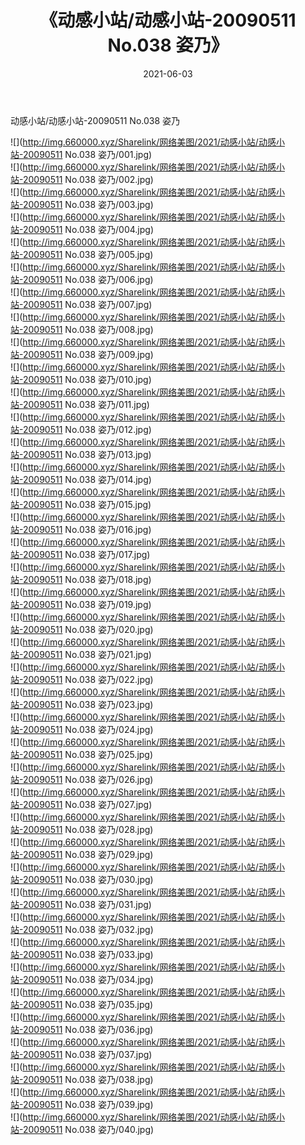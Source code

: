 ﻿---
layout: post
title:  《动感小站/动感小站-20090511 No.038 姿乃》
date:   2021-06-03
img: http://img.660000.xyz/Sharelink/网络美图/2021/动感小站/动感小站-20090511 No.038 姿乃/000.jpg
categories: [美女, 清纯, 唯美]
---

动感小站/动感小站-20090511 No.038 姿乃

 ![](http://img.660000.xyz/Sharelink/网络美图/2021/动感小站/动感小站-20090511 No.038 姿乃/001.jpg) <br>![](http://img.660000.xyz/Sharelink/网络美图/2021/动感小站/动感小站-20090511 No.038 姿乃/002.jpg) <br>![](http://img.660000.xyz/Sharelink/网络美图/2021/动感小站/动感小站-20090511 No.038 姿乃/003.jpg) <br>![](http://img.660000.xyz/Sharelink/网络美图/2021/动感小站/动感小站-20090511 No.038 姿乃/004.jpg) <br>![](http://img.660000.xyz/Sharelink/网络美图/2021/动感小站/动感小站-20090511 No.038 姿乃/005.jpg) <br>![](http://img.660000.xyz/Sharelink/网络美图/2021/动感小站/动感小站-20090511 No.038 姿乃/006.jpg) <br>![](http://img.660000.xyz/Sharelink/网络美图/2021/动感小站/动感小站-20090511 No.038 姿乃/007.jpg) <br>![](http://img.660000.xyz/Sharelink/网络美图/2021/动感小站/动感小站-20090511 No.038 姿乃/008.jpg) <br>![](http://img.660000.xyz/Sharelink/网络美图/2021/动感小站/动感小站-20090511 No.038 姿乃/009.jpg) <br>![](http://img.660000.xyz/Sharelink/网络美图/2021/动感小站/动感小站-20090511 No.038 姿乃/010.jpg) <br>![](http://img.660000.xyz/Sharelink/网络美图/2021/动感小站/动感小站-20090511 No.038 姿乃/011.jpg) <br>![](http://img.660000.xyz/Sharelink/网络美图/2021/动感小站/动感小站-20090511 No.038 姿乃/012.jpg) <br>![](http://img.660000.xyz/Sharelink/网络美图/2021/动感小站/动感小站-20090511 No.038 姿乃/013.jpg) <br>![](http://img.660000.xyz/Sharelink/网络美图/2021/动感小站/动感小站-20090511 No.038 姿乃/014.jpg) <br>![](http://img.660000.xyz/Sharelink/网络美图/2021/动感小站/动感小站-20090511 No.038 姿乃/015.jpg) <br>![](http://img.660000.xyz/Sharelink/网络美图/2021/动感小站/动感小站-20090511 No.038 姿乃/016.jpg) <br>![](http://img.660000.xyz/Sharelink/网络美图/2021/动感小站/动感小站-20090511 No.038 姿乃/017.jpg) <br>![](http://img.660000.xyz/Sharelink/网络美图/2021/动感小站/动感小站-20090511 No.038 姿乃/018.jpg) <br>![](http://img.660000.xyz/Sharelink/网络美图/2021/动感小站/动感小站-20090511 No.038 姿乃/019.jpg) <br>![](http://img.660000.xyz/Sharelink/网络美图/2021/动感小站/动感小站-20090511 No.038 姿乃/020.jpg) <br>![](http://img.660000.xyz/Sharelink/网络美图/2021/动感小站/动感小站-20090511 No.038 姿乃/021.jpg) <br>![](http://img.660000.xyz/Sharelink/网络美图/2021/动感小站/动感小站-20090511 No.038 姿乃/022.jpg) <br>![](http://img.660000.xyz/Sharelink/网络美图/2021/动感小站/动感小站-20090511 No.038 姿乃/023.jpg) <br>![](http://img.660000.xyz/Sharelink/网络美图/2021/动感小站/动感小站-20090511 No.038 姿乃/024.jpg) <br>![](http://img.660000.xyz/Sharelink/网络美图/2021/动感小站/动感小站-20090511 No.038 姿乃/025.jpg) <br>![](http://img.660000.xyz/Sharelink/网络美图/2021/动感小站/动感小站-20090511 No.038 姿乃/026.jpg) <br>![](http://img.660000.xyz/Sharelink/网络美图/2021/动感小站/动感小站-20090511 No.038 姿乃/027.jpg) <br>![](http://img.660000.xyz/Sharelink/网络美图/2021/动感小站/动感小站-20090511 No.038 姿乃/028.jpg) <br>![](http://img.660000.xyz/Sharelink/网络美图/2021/动感小站/动感小站-20090511 No.038 姿乃/029.jpg) <br>![](http://img.660000.xyz/Sharelink/网络美图/2021/动感小站/动感小站-20090511 No.038 姿乃/030.jpg) <br>![](http://img.660000.xyz/Sharelink/网络美图/2021/动感小站/动感小站-20090511 No.038 姿乃/031.jpg) <br>![](http://img.660000.xyz/Sharelink/网络美图/2021/动感小站/动感小站-20090511 No.038 姿乃/032.jpg) <br>![](http://img.660000.xyz/Sharelink/网络美图/2021/动感小站/动感小站-20090511 No.038 姿乃/033.jpg) <br>![](http://img.660000.xyz/Sharelink/网络美图/2021/动感小站/动感小站-20090511 No.038 姿乃/034.jpg) <br>![](http://img.660000.xyz/Sharelink/网络美图/2021/动感小站/动感小站-20090511 No.038 姿乃/035.jpg) <br>![](http://img.660000.xyz/Sharelink/网络美图/2021/动感小站/动感小站-20090511 No.038 姿乃/036.jpg) <br>![](http://img.660000.xyz/Sharelink/网络美图/2021/动感小站/动感小站-20090511 No.038 姿乃/037.jpg) <br>![](http://img.660000.xyz/Sharelink/网络美图/2021/动感小站/动感小站-20090511 No.038 姿乃/038.jpg) <br>![](http://img.660000.xyz/Sharelink/网络美图/2021/动感小站/动感小站-20090511 No.038 姿乃/039.jpg) <br>![](http://img.660000.xyz/Sharelink/网络美图/2021/动感小站/动感小站-20090511 No.038 姿乃/040.jpg) <br>